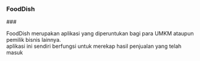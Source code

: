 <h3>FoodDish</h3>
###

FoodDish merupakan aplikasi yang diperuntukan bagi para UMKM ataupun pemilik bisnis lainnya. <br>
aplikasi ini sendiri berfungsi untuk merekap hasil penjualan yang telah masuk <br>

